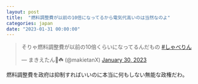 ```yaml
---
layout: post
title:  "燃料調整費が以前の10倍になってるから電気代高いのは当然なのよ"
categories: japan
date: "2023-01-31 00:00:00"
---
```


<blockquote class="twitter-tweet tw-align-center"><p lang="ja" dir="ltr">そりゃ燃料調整費が以前の10倍くらいになってるんだもの <a href="https://twitter.com/hashtag/%E3%81%97%E3%82%83%E3%81%B9%E3%82%8A%E3%82%93?src=hash&amp;ref_src=twsrc%5Etfw">#しゃべりん</a></p>&mdash; まきえたん🥦☘️ (@makietanX) <a href="https://twitter.com/makietanX/status/1620103249121656833?ref_src=twsrc%5Etfw">January 30, 2023</a></blockquote> <script async src="https://platform.twitter.com/widgets.js" charset="utf-8"></script>

燃料調整費を政府は抑制すればいいのに本当に何もしない無能な政権だわ。
